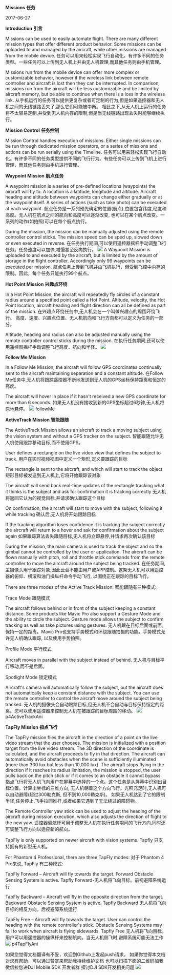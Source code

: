 **Missions**
**任务**

2017-06-27

**Introduction**
**引言**

Missions can be used to easily automate flight. There are many different mission types that offer different product behavior. Some missions can be uploaded to and managed by the aircraft, while other missions are managed from the mobile device.
任务可以用来轻松实现飞行自动化。有许多不同的任务类型。一些任务可以上传到无人机上并由无人机管理,而其他任务则由手机管理。

Missions run from the mobile device can offer more complex or customizable behavior, however if the wireless link between remote controller and aircraft is lost then they can be interrupted. In comparison, missions run from the aircraft will be less customizable and be limited by aircraft memory, but be able to continue when there is a loss in the wireless link.
从手机运行的任务可以提供更复杂或者可定制的行为,但是如果遥控器和无人机之间的无线链路丢失了,那么它们可能被中断。 相比之下,从无人机上运行的任务将不太容易定制,并受到无人机内存的限制,但是当无线链路出现丢失时能够继续执行。

**Mission Control**
**任务控制**

Mission Control handles execution of missions. Either single missions can be run through dedicated mission operators, or a series of missions and actions can be run serially using the Timeline.
任务可以用来轻松实现飞行自动化。有许多不同的任务类型提供不同的飞行行为。有些任务可以上传到飞机上进行管理，而其他任务则由手机进行管理。

**Waypoint Mission**
**航点任务**

A waypoint mission is a series of pre-defined locations (waypoints) the aircraft will fly to. A location is a latitude, longitude and altitude. Aircraft heading and altitude between waypoints can change either gradually or at the waypoint itself. A series of actions (such as take photo) can be executed at each waypoint.
航点任务是一系列预先确定的位置(航点),位置包含纬度,经度和高度。无人机在航点之间的航向和高度可以逐渐改变, 也可以在某个航点改变。一系列的动作(如拍照)可以在每个航点执行。

During the mission, the mission can be manually adjusted using the remote controller control sticks. The mission speed can be sped up, slowed down or even executed in reverse.
在任务执行期间,可以使用遥控器摇杆手动调整飞行任务。任务速度可以加快,减慢甚至反向执行。
![](https://devcn.djicdn.com/images/component-guide/waypoints-ff33bc0124.gif)
A Waypoint Mission is uploaded to and executed by the aircraft, but is limited by the amount of storage in the flight controller. Accordingly only 99 waypoints can be executed per mission.
航点任务上传到飞机并由飞机执行，但受到飞控中内存的限制。因此，每个任务只能执行99个航点。

**Hot Point Mission**
**兴趣点环绕**

In a Hot Point Mission, the aircraft will repeatedly fly circles of a constant radius around a specified point called a Hot Point. Altitude, velocity, the Hot Point location, aircraft heading and flight direction can all be defined as part of the mission.
在兴趣点环绕任务中,无人机会在一个叫做兴趣点的周围环绕飞行。 高度、速度、兴趣点位置、无人机航向和飞行方向都可以定义为任务的一部分。

Altitude, heading and radius can also be adjusted manually using the remote controller control sticks during the mission.
在执行任务期间,还可以使用遥控器摇杆手动调整飞行高度、航向和半径。
![](https://devcn.djicdn.com/images/component-guide/hotPoint-80f8bae172.gif)

**Follow Me Mission**

In a Follow Me Mission, the aircraft will follow GPS coordinates continually sent to the aircraft maintaining separation and a constant altitude.
在Follow Me任务中,无人机将跟踪遥控器不断地发送到无人机的GPS坐标保持距离和恒定的高度。

The aircraft will hover in place if it hasn't received a new GPS coordinate for more than 6 seconds.
如果无人机没有接收到新的GPS坐标超过6秒钟,无人机将原地悬停。
![](https://devcn.djicdn.com/images/component-guide/followMe-f3551f706c.gif)
followMe

**ActiveTrack Mission**
**智能跟随**

The ActiveTrack Mission allows an aircraft to track a moving subject using the vision system and without a GPS tracker on the subject.
智能跟随允许无人机使用跟踪移动目标,而不使用GPS。

User defines a rectangle on the live video view that defines the subject to track. 用户在实时视频视图中定义一个矩形,定义要跟踪的目标

The rectangle is sent to the aircraft, and which will start to track the object 
矩形目标被发送到无人机上,它将开始跟踪该对象

The aircraft will send back real-time updates of the rectangle tracking what it thinks is the subject and ask for confirmation it is tracking correctly 
无人机将返回它认为的视觉目标,并请求确认跟踪这个目标

On confirmation, the aircraft will start to move with the subject, following it while tracking 
确认后,无人机将开始跟踪目标

If the tracking algorithm loses confidence it is tracking the subject correctly the aircraft will return to a hover and ask for confirmation about the subject again 
如果跟踪算法丢失跟随目标,无人机将立即悬停,并请求再次确认该目标

During the mission, the main camera is used to track the object and so the gimbal cannot be controlled by the user or application. The aircraft can be flown manually with pitch, roll and throttle stick commands from the remote controller to move the aircraft around the subject being tracked.
在任务期间,主摄像头用于跟踪对象,因此云台不能由用户或APP控制。这架无人机可以用遥控器的俯仰、横滚和油门操纵杆命令手动飞行, 以围绕正在跟踪的目标飞行。

There are three modes of the Active Track Mission:
智能跟随有三种模式:

Trace Mode
跟随模式

The aircraft follows behind or in front of the subject keeping a constant distance. Some products like Mavic Pro also support a Gesture Mode and the ability to circle the subject. Gesture mode allows the subject to confirm tracking as well as take pictures using gestures.
无人机跟在目标后面或前面,保持一定的距离。Mavic Pro也支持手势模式和环绕跟随拍摄的功能。手势模式允许无人机确认跟踪, 以及使用手势拍照。

Profile Mode
平行模式

Aircraft moves in parallel with the subject instead of behind.
无人机与目标平行移动,而不是后面。

Spotlight Mode
锁定模式

Aircraft's camera will automatically follow the subject, but the aircraft does not automatically keep a constant distance with the subject. You can use the remote controller to control the aircraft move around the subject being tracked.
无人机的摄像头会自动跟踪目标,但无人机不会自动与目标保持恒定的距离。您可以使用遥控器来控制无人机在被跟踪的目标周围的移动。
![](https://devcn.djicdn.com/images/component-guide/p4ActiveTrackAni-2a9b5b297d.gif)
p4ActiveTrackAni

**TapFly Mission**
**指点飞行**

The TapFly mission flies the aircraft in the direction of a point on the live video stream that the user chooses. The mission is initialized with a position target from the live video stream. The 3D direction of the coordinate is calculated, and the aircraft proceeds to fly in that direction. The aircraft can automatically avoid obstacles when the scene is sufficiently illuminated (more than 300 lux but less than 10,000 lux). The aircraft stops flying in the direction if it reaches its radius limitation, the mission is stopped, the user pulls back on the pitch stick or if it comes to an obstacle it cannot bypass.
指点飞行将无人机飞向用户在屏幕中选择的一个点。这个任务是从屏幕中识别出目标位置。计算出坐标的三维方向, 无人机朝着这个方向飞行。光照充足时,无人机可以自动避障(超过300勒克斯, 但不到10,000勒克斯)。 如果无人机达到了它的限制半径,任务停止,飞手拉回推杆,或者如果它遇到了无法绕过的障碍物。

The Remote Controller yaw stick can be used to adjust the heading of the aircraft during mission execution, which also adjusts the direction of flight to the new yaw.
遥控器偏航杆可用于调整无人机在执行任务期间的飞行方向,同时还可调整飞行方向以适应新的航向。

TapFly is only supported on newer aircraft with vision systems.
Tapfly 只支持拥有的新型无人机。

For Phantom 4 Professional, there are three TapFly modes:
对于 Phantom 4 Pro来说, TapFly 有三种模式:

TapFly Forward – Aircraft will fly towards the target. Forward Obstacle Sensing System is active. 
Tapfly Forward-无人机将飞向目标。前视避障系统运行

TapFly Backward – Aircraft will fly in the opposite direction from the target. Backward Obstacle Sensing System is active. 
Tapfly Backward 无人机将飞向目标的相反方向。后视避障系统运行

TapFly Free – Aircraft will fly towards the target. User can control the heading with the remote controller's stick. Obstacle Sensing Systems may fail to work when aircraft is flying sidewards. 
Tapfly Free 无人机将飞向目标。用户可以用遥控器的操纵杆来控制航向。当无人机侧飞时,避障系统可能无法工作
![](https://devcn.djicdn.com/images/component-guide/p4TapFlyAni-ceb8c252e3.gif)
p4TapFlyAni


如果您觉得文档翻译有不妥，欢迎到Github上发起push请求，
如果你觉得本文档对您有帮助，可以通过赞赏来帮助我持续维护文档
也可以扫描下面的二维码加我微信拉您进DJI Mobile SDK 开发者群 探讨DJI SDK开发相关问题
![](images/20180303_092058.jpg)